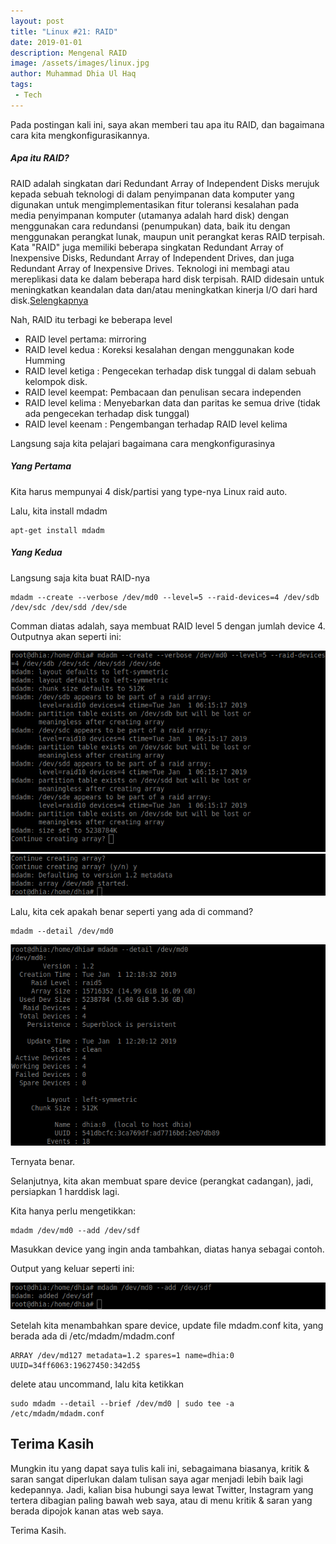 ```yaml
---
layout: post
title: "Linux #21: RAID"
date: 2019-01-01
description: Mengenal RAID
image: /assets/images/linux.jpg
author: Muhammad Dhia Ul Haq
tags:
 - Tech
---
```

Pada postingan kali ini, saya akan memberi tau apa itu RAID, dan bagaimana cara kita mengkonfigurasikannya.

##### Apa itu RAID?

RAID adalah singkatan dari Redundant Array of Independent Disks merujuk kepada sebuah teknologi di dalam penyimpanan data komputer yang digunakan untuk mengimplementasikan fitur toleransi kesalahan pada media penyimpanan komputer (utamanya adalah hard disk) dengan menggunakan cara redundansi (penumpukan) data, baik itu dengan menggunakan perangkat lunak, maupun unit perangkat keras RAID terpisah. Kata "RAID" juga memiliki beberapa singkatan Redundant Array of Inexpensive Disks, Redundant Array of Independent Drives, dan juga Redundant Array of Inexpensive Drives. Teknologi ini membagi atau mereplikasi data ke dalam beberapa hard disk terpisah. RAID didesain untuk meningkatkan keandalan data dan/atau meningkatkan kinerja I/O dari hard disk.[Selengkapnya](https://id.wikipedia.org/wiki/RAID) 

Nah, RAID itu terbagi ke beberapa level

* RAID level pertama: mirroring
* RAID level kedua : Koreksi kesalahan      dengan menggunakan kode Humming
* RAID level ketiga : Pengecekan terhadap disk tunggal di dalam sebuah kelompok disk.
* RAID level keempat: Pembacaan dan penulisan secara independen
* RAID level kelima : Menyebarkan data dan paritas ke semua drive (tidak ada pengecekan terhadap disk tunggal)
* RAID level keenam : Pengembangan terhadap RAID level kelima

Langsung saja kita pelajari bagaimana cara mengkonfigurasinya

##### Yang Pertama

Kita harus mempunyai 4 disk/partisi yang type-nya Linux raid auto.

Lalu, kita install mdadm
```console
apt-get install mdadm
```

##### Yang Kedua 

Langsung saja kita buat RAID-nya

```console
mdadm --create --verbose /dev/md0 --level=5 --raid-devices=4 /dev/sdb /dev/sdc /dev/sdd /dev/sde  
```
Comman diatas adalah, saya membuat RAID level 5 dengan jumlah device 4.
Outputnya akan seperti ini:

![Placeholder](/assets/images/raid1.png)
![Placeholder](/assets/images/raid2.png)

Lalu, kita cek apakah benar seperti yang ada di command?

```console
mdadm --detail /dev/md0
```
![Placeholder](/assets/images/raid3.png)

Ternyata benar.

Selanjutnya, kita akan membuat spare device (perangkat cadangan), jadi, persiapkan 1 harddisk lagi.

Kita hanya perlu mengetikkan:

```console
mdadm /dev/md0 --add /dev/sdf
```
Masukkan device yang ingin anda tambahkan, diatas hanya sebagai contoh.

Output yang keluar seperti ini:

![Placeholder](/assets/images/raid4.png)

Setelah kita menambahkan spare device, update file mdadm.conf kita, yang berada ada di /etc/mdadm/mdadm.conf 

```console
ARRAY /dev/md127 metadata=1.2 spares=1 name=dhia:0 UUID=34ff6063:19627450:342d5$
```
delete atau uncommand, lalu kita ketikkan

```console
sudo mdadm --detail --brief /dev/md0 | sudo tee -a /etc/mdadm/mdadm.conf
```

 ## Terima Kasih
Mungkin itu yang dapat saya tulis kali ini, sebagaimana biasanya, kritik & saran sangat diperlukan dalam tulisan saya agar menjadi lebih baik lagi kedepannya. Jadi, kalian bisa hubungi saya lewat Twitter, Instagram yang tertera dibagian paling bawah web saya, atau di menu kritik & saran yang berada dipojok kanan atas web saya. 

Terima Kasih.

